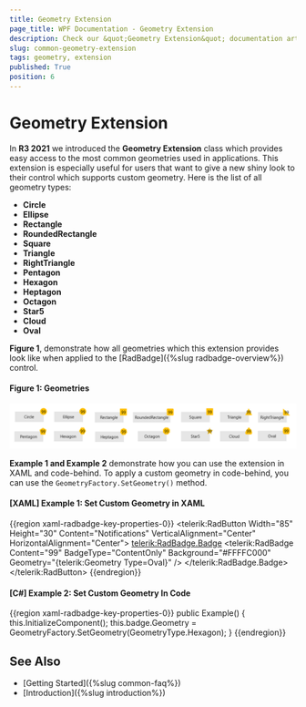 ```yaml
---
title: Geometry Extension
page_title: WPF Documentation - Geometry Extension
description: Check our &quot;Geometry Extension&quot; documentation article for WPF controls 
slug: common-geometry-extension
tags: geometry, extension
published: True
position: 6
---
```


# Geometry Extension

In **R3 2021** we introduced the **Geometry Extension** class which provides easy access to the most common geometries used in applications. This extension is especially useful for users that want to give a new shiny look to their control which supports custom geometry. Here is the list of all geometry types:

* __Circle__
* __Ellipse__
* __Rectangle__
* __RoundedRectangle__
* __Square__
* __Triangle__
* __RightTriangle__
* __Pentagon__
* __Hexagon__
* __Heptagon__
* __Octagon__
* __Star5__
* __Cloud__
* __Oval__
 
**Figure 1**, demonstrate how all geometries which this extension provides look like when applied to the [RadBadge]({%slug radbadge-overview%}) control.

#### **Figure 1: Geometries** 
![Geometry Types](images/radbadge-key-properties_2.png)

__Example 1 and Example 2__ demonstrate how you can use the extension in XAML and code-behind. To apply a custom geometry in code-behind, you can use the `GeometryFactory.SetGeometry()` method.

#### __[XAML] Example 1: Set Custom Geometry in XAML__
{{region xaml-radbadge-key-properties-0}}
	<telerik:RadButton Width="85" Height="30" Content="Notifications"  VerticalAlignment="Center" HorizontalAlignment="Center">
		<telerik:RadBadge.Badge>
			<telerik:RadBadge Content="99" BadgeType="ContentOnly" Background="#FFFFC000" Geometry="{telerik:Geometry Type=Oval}" />
		</telerik:RadBadge.Badge>
	</telerik:RadButton>
{{endregion}}


#### __[C#] Example 2: Set Custom Geometry In Code__
{{region xaml-radbadge-key-properties-0}}
	public Example()
	{
		this.InitializeComponent();
		this.badge.Geometry = GeometryFactory.SetGeometry(GeometryType.Hexagon);
	}
{{endregion}}


## See Also

* [Getting Started]({%slug common-faq%})
* [Introduction]({%slug introduction%})
